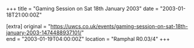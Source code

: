+++
title = "Gaming Session on Sat 18th January 2003"
date = "2003-01-18T21:00:00Z"

[extra]
original = "https://uwcs.co.uk/events/gaming-session-on-sat-18th-january-2003-1474488937101/"    
end = "2003-01-19T04:00:00Z"
location = "Ramphal R0.03/4"
+++



